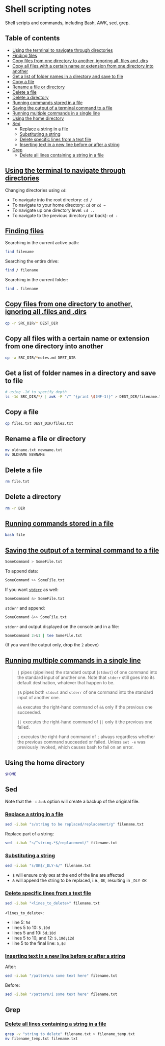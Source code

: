 # Shell scripting notes <!-- omit in toc -->

Shell scripts and commands, including Bash, AWK, sed, grep.

## Table of contents <!-- omit in toc -->

- [Using the terminal to navigate through directories](#using-the-terminal-to-navigate-through-directories)
- [Finding files](#finding-files)
- [Copy files from one directory to another, ignoring all .files and .dirs](#copy-files-from-one-directory-to-another-ignoring-all-files-and-dirs)
- [Copy all files with a certain name or extension from one directory into another](#copy-all-files-with-a-certain-name-or-extension-from-one-directory-into-another)
- [Get a list of folder names in a directory and save to file](#get-a-list-of-folder-names-in-a-directory-and-save-to-file)
- [Copy a file](#copy-a-file)
- [Rename a file or directory](#rename-a-file-or-directory)
- [Delete a file](#delete-a-file)
- [Delete a directory](#delete-a-directory)
- [Running commands stored in a file](#running-commands-stored-in-a-file)
- [Saving the output of a terminal command to a file](#saving-the-output-of-a-terminal-command-to-a-file)
- [Running multiple commands in a single line](#running-multiple-commands-in-a-single-line)
- [Using the home directory](#using-the-home-directory)
- [Sed](#sed)
  - [Replace a string in a file](#replace-a-string-in-a-file)
  - [Substituting a string](#substituting-a-string)
  - [Delete specific lines from a text file](#delete-specific-lines-from-a-text-file)
  - [Inserting text in a new line before or after a string](#inserting-text-in-a-new-line-before-or-after-a-string)
- [Grep](#grep)
  - [Delete all lines containing a string in a file](#delete-all-lines-containing-a-string-in-a-file)

## [Using the terminal to navigate through directories](https://help.ubuntu.com/community/UsingTheTerminal)

Changing directories using `cd`:

- To navigate into the root directory: `cd /`
- To navigate to your home directory: `cd` or `cd ~`
- To navigate up one directory level: `cd ..`
- To navigate to the previous directory (or back): `cd -`

## [Finding files](https://www.lifewire.com/uses-of-linux-command-find-2201100)

Searching in the current active path:

```sh
find filename
```

Searching the entire drive:

```sh
find / filename
```

Searching in the current folder:

```sh
find . filename
```

## [Copy files from one directory to another, ignoring all .files and .dirs](https://stackoverflow.com/a/11557164/4573584)

```sh
cp -r SRC_DIR/* DEST_DIR
```

## Copy all files with a certain name or extension from one directory into another

```sh
cp -a SRC_DIR/*notes.md DEST_DIR
```

## Get a list of folder names in a directory and save to file

```sh
# using -1d to specify depth
ls -1d SRC_DIR/*/ | awk -F "/" "{print \$(NF-1)}" > DEST_DIR/filename.txt
```

## Copy a file

```sh
cp file1.txt DEST_DIR/file2.txt
```

## Rename a file or directory

```sh
mv oldname.txt newname.txt
mv OLDNAME NEWNAME
```

## Delete a file

```sh
rm file.txt
```

## Delete a directory

```sh
rm -r DIR
```

## [Running commands stored in a file](https://stackoverflow.com/a/13568021/4573584)

```sh
bash file
```

## [Saving the output of a terminal command to a file](https://askubuntu.com/a/420983/714808)

```sh
SomeCommand > SomeFile.txt
```

To append data:

```sh
SomeCommand >> SomeFile.txt
```

If you want [`stderr`](https://en.wikipedia.org/wiki/Standard_streams#Standard_error_.28stderr.29) as well:

```sh
SomeCommand &> SomeFile.txt
```

`stderr` and append:

```sh
SomeCommand &>> SomeFile.txt
```

`stderr` and output displayed on the console and in a file:

```sh
SomeCommand 2>&1 | tee SomeFile.txt
```

(If you want the output only, drop the `2` above)

## [Running multiple commands in a single line](https://stackoverflow.com/q/5130847/4573584)

> `|` pipes (pipelines) the standard output (`stdout`) of one command into the standard input of another one. Note that `stderr` still goes into its default destination, whatever that happen to be.
>
> `|&` pipes both `stdout` and `stderr` of one command into the standard input of another one.
>
> `&&` executes the right-hand command of `&&` only if the previous one succeeded.
>
> `||` executes the right-hand command of `||` only it the previous one failed.
>
> `;` executes the right-hand command of `;` always regardless whether the previous command succeeded or failed. Unless `set -e` was previously invoked, which causes bash to fail on an error.

## Using the home directory

```sh
$HOME
```

## Sed

Note that the `-i.bak` option will create a backup of the original file.

### [Replace a string in a file](https://www.cyberciti.biz/faq/how-to-use-sed-to-find-and-replace-text-in-files-in-linux-unix-shell/)

```sh
sed -i.bak "s/string to be replaced/replacement/g" filename.txt
```

Replace part of a string:

```sh
sed -i.bak "s/^string.*$/replacement/" filename.txt
```

### [Substituting a string](https://www.unix.com/shell-programming-and-scripting/266684-using-sed-find-append-insert-same-line.html)

```sh
sed -i.bak "s/OK$/_DLY-&/" filename.txt
```

- `$` will ensure only `OK`s at the end of the line are affected
- `&` will append the string to be replaced, i.e., `OK`, resulting in `_DLY-OK`

### [Delete specific lines from a text file](https://stackoverflow.com/a/2112496/4573584)

```sh
sed -i.bak "<lines_to_delete>" filename.txt
```

`<lines_to_delete>`:

- line 5: `5d`
- lines 5 to 10: `5,10d`
- lines 5 and 10: `5d;10d`
- lines 5 to 10, and 12: `5,10d;12d`
- line 5 to the final line: `5,$d`

### [Inserting text in a new line before or after a string](https://unix.stackexchange.com/q/121161/287341)

After:

```sh
sed -i.bak "/pattern/a some text here" filename.txt
```

Before:

```sh
sed -i.bak "/pattern/i some text here" filename.txt
```

## Grep

### [Delete all lines containing a string in a file](https://stackoverflow.com/a/13188531/4573584)

```sh
grep -v "string to delete" filename.txt > filename_temp.txt
mv filename_temp.txt filename.txt
```

